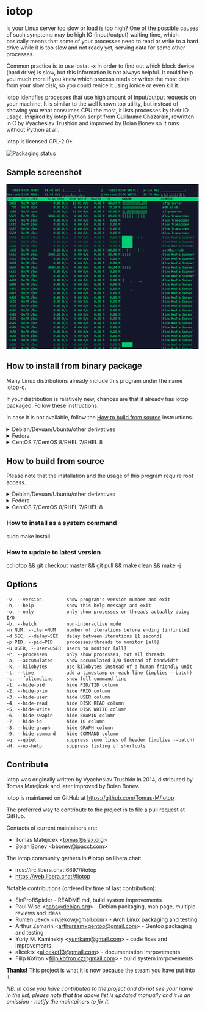 # iotop

Is your Linux server too slow or load is too high? One of the possible
causes of such symptoms may be high IO (input/output) waiting time,
which basically means that some of your processes need to read or write
to a hard drive while it is too slow and not ready yet, serving data for
some other processes.

Common practice is to use iostat -x in order to find out which block
device (hard drive) is slow, but this information is not always helpful.
It could help you much more if you knew which process reads or writes
the most data from your slow disk, so you could renice it using ionice
or even kill it.

iotop identifies processes that use high amount of input/output requests
on your machine. It is similar to the well known top utility, but
instead of showing you what consumes CPU the most, it lists
processes by their IO usage. Inspired by iotop Python script from
Guillaume Chazarain, rewritten in C by Vyacheslav Trushkin and improved
by Boian Bonev so it runs without Python at all.

iotop is licensed GPL-2.0+

[![Packaging status](https://repology.org/badge/tiny-repos/iotop-c.svg)](https://repology.org/project/iotop-c/versions)

## Sample screenshot

![iotop screenshot](.sample/screenshot.png)

## How to install from binary package

Many Linux distributions already include this program under the name iotop-c.

If your distribution is relatively new, chances are that it already has iotop packaged. Follow these instructions.

In case it is not available, follow the [How to build from source](#how-to-build-from-source) instructions.

<details>
  <summary>Debian/Devuan/Ubuntu/other derivatives</summary>
&nbsp;  

Use the following command (note that `-y` disables confirmation prompts):
  
    sudo apt install iotop-c -y
</details>

<details>
  <summary>Fedora</summary>
&nbsp;  

Use the following command (note that `-y` disables confirmation prompts):
  
    sudo dnf install iotop-c -y
</details>

<details>
  <summary>CentOS 7/CentOS 8/RHEL 7/RHEL 8</summary>
&nbsp;  

Use the following commands (note that `-y` disables confirmation prompts):
    
    sudo yum install epel-release -y
    sudo yum install iotop-c -y
</details>

## How to build from source
Please note that the installation and the usage of this program require root access.

<details>
  <summary>Debian/Devuan/Ubuntu/other derivatives</summary>
&nbsp;  

Use the following commands (note that `-y` disables confirmation prompts):
  
    apt install git build-essential libncurses-dev libncursesw5-dev pkg-config -y
    git clone https://github.com/Tomas-M/iotop
    cd iotop
    make -j
</details>

<details>
<summary>Fedora</summary>
&nbsp;  

Use the following commands (note that `-y` disables confirmation prompts):

    dnf install git gcc make ncurses-devel pkgconfig -y
    git clone https://github.com/Thomas-M/iotop
    cd iotop
    make -j
</details>

<details>
<summary>CentOS 7/CentOS 8/RHEL 7/RHEL 8</summary>
&nbsp;  

Use the following commands (note that `-y` disables confirmation prompts):

    yum install git gcc make ncurses-devel pkgconfig -y
    git clone https://github.com/Thomas-M/iotop
    cd iotop
    make -j
</details>

### How to install as a system command

sudo make install

### How to update to latest version

cd iotop && git checkout master && git pull && make clean && make -j

## Options

    -v, --version         show program's version number and exit
    -h, --help            show this help message and exit
    -o, --only            only show processes or threads actually doing I/O
    -b, --batch           non-interactive mode
    -n NUM, --iter=NUM    number of iterations before ending [infinite]
    -d SEC, --delay=SEC   delay between iterations [1 second]
    -p PID, --pid=PID     processes/threads to monitor [all]
    -u USER, --user=USER  users to monitor [all]
    -P, --processes       only show processes, not all threads
    -a, --accumulated     show accumulated I/O instead of bandwidth
    -k, --kilobytes       use kilobytes instead of a human friendly unit
    -t, --time            add a timestamp on each line (implies --batch)
    -c, --fullcmdline     show full command line
    -1, --hide-pid        hide PID/TID column
    -2, --hide-prio       hide PRIO column
    -3, --hide-user       hide USER column
    -4, --hide-read       hide DISK READ column
    -5, --hide-write      hide DISK WRITE column
    -6, --hide-swapin     hide SWAPIN column
    -7, --hide-io         hide IO column
    -8, --hide-graph      hide GRAPH column
    -9, --hide-command    hide COMMAND column
    -q, --quiet           suppress some lines of header (implies --batch)
    -H, --no-help         suppress listing of shortcuts

## Contribute

iotop was originally written by Vyacheslav Trushkin in 2014, distributed by Tomas Matejicek and later improved by Boian Bonev.

iotop is maintaned on GitHub at https://github.com/Tomas-M/iotop

The preferred way to contribute to the project is to file a pull request at GitHub.

Contacts of current maintainers are:

-   Tomas Matejicek &lt;[tomas@slax.org](mailto:tomas@slax.org)&gt;
-   Boian Bonev &lt;[bbonev@ipacct.com](mailto:bbonev@ipacct.com)&gt;


The iotop community gathers in #iotop on libera.chat:

-   ircs://irc.libera.chat:6697/#iotop  
-   https://web.libera.chat/#iotop

Notable contributions (ordered by time of last contribution):

-   EinProfiSpieler - README.md, build system improvements
-   Paul Wise &lt;[pabs@debian.org](mailto:pabs@debian.org)&gt; - Debian packaging, man page, multiple reviews and ideas
-   Rumen Jekov &lt;[rvjekov@gmail.com](mailto:rvjekov@gmail.com)&gt; - Arch Linux packaging and testing
-   Arthur Zamarin &lt;[arthurzam+gentoo@gmail.com](mailto:arthurzam+gentoo@gmail.com)&gt; - Gentoo packaging and testing
-   Yuriy M. Kaminskiy &lt;[yumkam@gmail.com](mailto:yumkam@gmail.com)&gt; - code fixes and improvements
-   alicektx &lt;[alicekot13@gmail.com](mailto:alicekot13@gmail.com)&gt; - documentation imrpovements
-   Filip Kofron &lt;[filip.kofron.cz@gmail.com](mailto:filip.kofron.cz@gmail.com)&gt; - build system imrpovements

**Thanks!** This project is what it is now because the steam you have put into it

*NB. In case you have contributed to the project and do not see your name in the list, please note that the above list is updated manually and it is an omission - notify the maintainers to fix it.*
